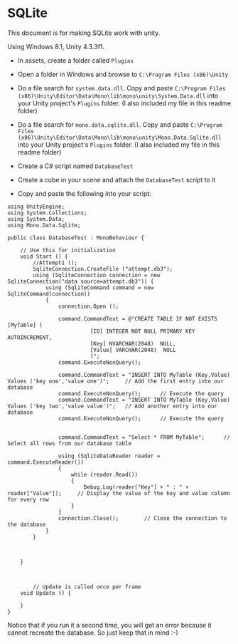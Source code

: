 SQLite
======

This document is for making SQLite work with unity.

Using Windows 8.1, Unity 4.3.3f1.

- In assets, create a folder called `Plugins`

- Open a folder in Windows and browse to `C:\Program Files (x86)\Unity`

- Do a file search for `system.data.dll`. Copy and paste `C:\Program Files (x86)\Unity\Editor\Data\Mono\lib\mono\unity\System.Data.dll` into your Unity project's `Plugins` folder. (I also included my file in this readme folder)

- Do a file search for `mono.data.sqlite.dll`. Copy and paste `C:\Program Files (x86)\Unity\Editor\Data\Mono\lib\mono\unity\Mono.Data.Sqlite.dll` into your Unity project's `Plugins` folder. (I also included my file in this readme folder)

- Create a C# script named `DatabaseTest`

- Create a cube in your scene and attach the `DatabaseTest` script to it

- Copy and paste the following into your script:

```
using UnityEngine;
using System.Collections;
using System.Data;
using Mono.Data.Sqlite;

public class DatabaseTest : MonoBehaviour {

	// Use this for initialization
	void Start () {
		//Attempt1 ();
		SqliteConnection.CreateFile ("attempt.db3");
		using (SqliteConnection connection = new SqliteConnection("data source=attempt.db3")) {
			using (SqliteCommand command = new SqliteCommand(connection))
			{
				connection.Open ();

				command.CommandText = @"CREATE TABLE IF NOT EXISTS [MyTable] (
                          [ID] INTEGER NOT NULL PRIMARY KEY AUTOINCREMENT,
                          [Key] NVARCHAR(2048)  NULL,
                          [Value] VARCHAR(2048)  NULL
                          )";
				command.ExecuteNonQuery();

				command.CommandText = "INSERT INTO MyTable (Key,Value) Values ('key one','value one')";     // Add the first entry into our database 
				command.ExecuteNonQuery();      // Execute the query
				command.CommandText = "INSERT INTO MyTable (Key,Value) Values ('key two','value value')";   // Add another entry into our database 
				command.ExecuteNonQuery();      // Execute the query


				command.CommandText = "Select * FROM MyTable";      // Select all rows from our database table
				
				using (SqliteDataReader reader = command.ExecuteReader())
				{
					while (reader.Read())
					{
						Debug.Log(reader["Key"] + " : " + reader["Value"]);     // Display the value of the key and value column for every row
					}
				}
				connection.Close();        // Close the connection to the database
			}
		}
		
		
		
	}
	
	
		
		// Update is called once per frame
	void Update () {
		
	}
}
```

Notice that if you run it a second time, you will get an error because it cannot recreate the database. So just keep that in mind :-)